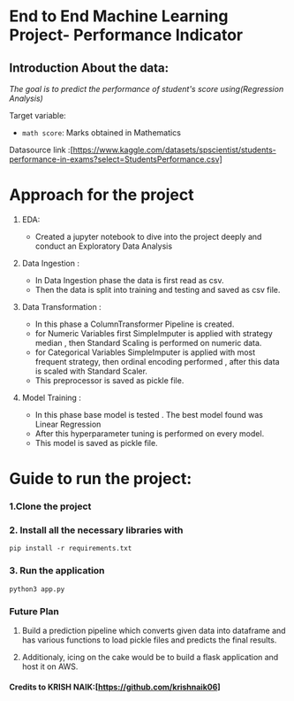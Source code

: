 # End to End Machine Learning Project- Performance Indicator

## Introduction About the data:

*The goal is to predict the performance of student's score using(Regression Analysis)*

Target variable:
* `math score`: Marks obtained in Mathematics

Datasource link :[https://www.kaggle.com/datasets/spscientist/students-performance-in-exams?select=StudentsPerformance.csv]

# Approach for the project 

1. EDA:
    * Created a jupyter notebook to dive into the project deeply and conduct an Exploratory Data Analysis


2. Data Ingestion : 
    * In Data Ingestion phase the data is first read as csv. 
    * Then the data is split into training and testing and saved as csv file.

3. Data Transformation : 
    * In this phase a ColumnTransformer Pipeline is created.
    * for Numeric Variables first SimpleImputer is applied with strategy median , then Standard Scaling is performed on numeric data.
    * for Categorical Variables SimpleImputer is applied with most frequent strategy, then ordinal encoding performed , after this data is scaled with Standard Scaler.
    * This preprocessor is saved as pickle file.

4. Model Training : 
    * In this phase base model is tested . The best model found was Linear Regression
    * After this hyperparameter tuning is performed on every model.
    * This model is saved as pickle file.



# Guide to run the project:

### 1.Clone the project

### 2. Install all the necessary libraries with 
  ```
  pip install -r requirements.txt
  ```
### 3. Run the application 
``` 
python3 app.py
```
### Future Plan

1. Build a prediction pipeline which converts given data into dataframe and has various functions to load pickle files and predicts the final results.

2. Additionaly, icing on the cake would be to build a flask application and host it on AWS.

#### Credits to KRISH NAIK:[https://github.com/krishnaik06]

